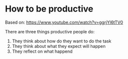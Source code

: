 # How to be productive

Based on: https://www.youtube.com/watch?v=ggrjYl6tTV0

There are three things productive people do:

1. They think about how do they want to do the task
2. They think about what they expect will happen
3. They reflect on what happend
